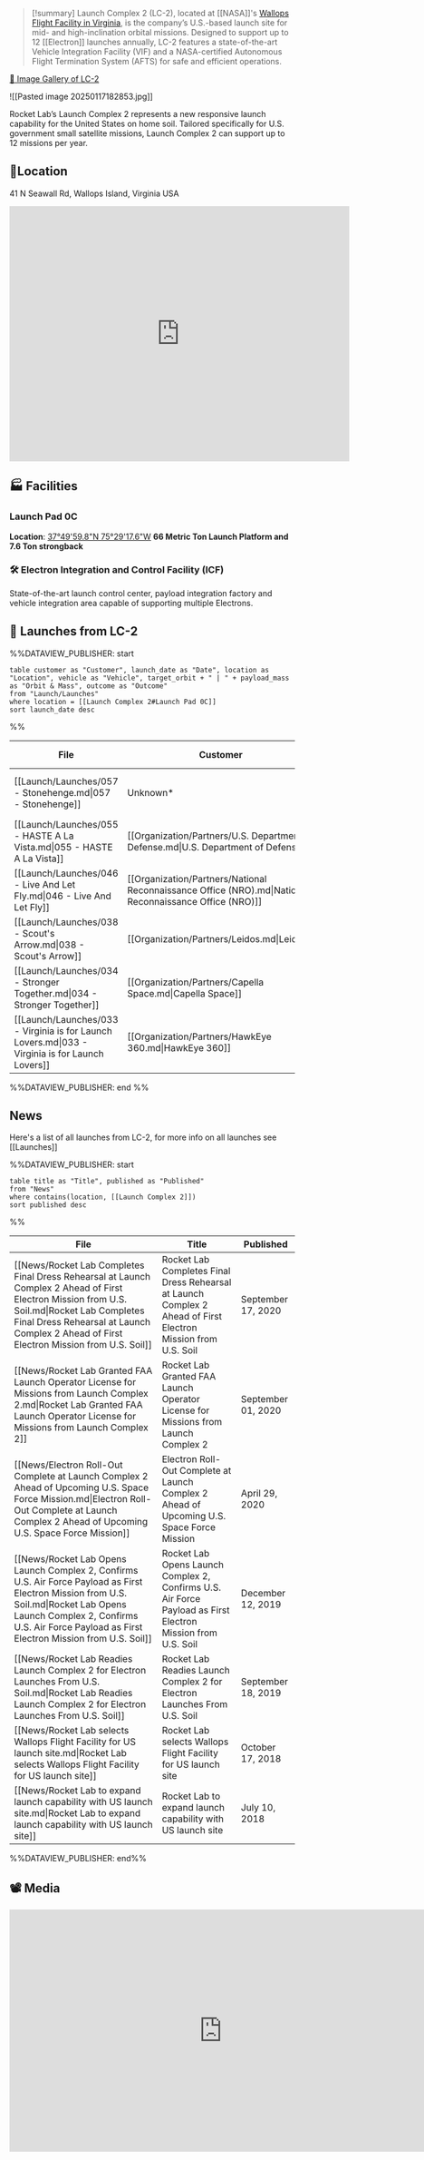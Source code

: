 
>[!summary]
Launch Complex 2 (LC-2), located at [[NASA]]'s [Wallops Flight Facility in Virginia](https://en.wikipedia.org/wiki/Wallops_Flight_Facility), is the company’s U.S.-based launch site for mid- and high-inclination orbital missions. Designed to support up to 12 [[Electron]] launches annually, LC-2 features a state-of-the-art Vehicle Integration Facility (VIF) and a NASA-certified Autonomous Flight Termination System (AFTS) for safe and efficient operations.
>
[📸 Image Gallery of LC-2](https://www.flickr.com/photos/rocketlab/albums/72157716859992311/)


![[Pasted image 20250117182853.jpg]]

Rocket Lab’s Launch Complex 2 represents a new responsive launch capability for the United States on home soil. Tailored specifically for U.S. government small satellite missions, Launch Complex 2 can support up to 12 missions per year.


## 📍Location

41 N Seawall Rd, Wallops Island, Virginia USA

<iframe src="https://www.google.com/maps/embed?pb=!1m18!1m12!1m3!1d1590.6805452235728!2d-75.4889498919699!3d37.83337178539618!2m3!1f0!2f0!3f0!3m2!1i1024!2i768!4f13.1!3m3!1m2!1s0x89b9631cc00bf42d%3A0x8ed8e2ddb08e5d4e!2sLC2!5e1!3m2!1sen!2sus!4v1734236211331!5m2!1sen!2sus" width="600" height="450" style="border:0;" allowfullscreen="" loading="lazy" referrerpolicy="no-referrer-when-downgrade"></iframe>


## 🏭 Facilities

###  Launch Pad 0C

**Location**: [37°49'59.8"N 75°29'17.6"W](https://www.google.com/maps/place/37%C2%B049'59.8%22N+75%C2%B029'17.6%22W/@37.8332723,-75.4886878,263m/data=!3m1!1e3!4m4!3m3!8m2!3d37.8332778!4d-75.4882222!5m1!1e2?hl=en&entry=ttu&g_ep=EgoyMDI0MTIxMS4wIKXMDSoASAFQAw%3D%3D)
**66 Metric Ton Launch Platform and 7.6 Ton strongback**
### 🛠️ Electron Integration and Control Facility (ICF)

State-of-the-art launch control center, payload integration factory and vehicle integration area capable of supporting multiple Electrons.

## 🚀 Launches from LC-2
%%DATAVIEW_PUBLISHER: start
```
table customer as "Customer", launch_date as "Date", location as "Location", vehicle as "Vehicle", target_orbit + " | " + payload_mass as "Orbit & Mass", outcome as "Outcome"
from "Launch/Launches"
where location = [[Launch Complex 2#Launch Pad 0C]]
sort launch_date desc
```
%%

| File                                                                                            | Customer                                                                                                | Date             | Location                                               | Vehicle                          | Orbit & Mass             | Outcome   |
| ----------------------------------------------------------------------------------------------- | ------------------------------------------------------------------------------------------------------- | ---------------- | ------------------------------------------------------ | -------------------------------- | ------------------------ | --------- |
| [[Launch/Launches/057 - Stonehenge.md\|057 - Stonehenge]]                                       | Unknown*                                                                                                | 2024-12-13 00:00 | [[Locations/Launch Complex 2.md#Launch Pad 0C\|LC2-0]] | [[Launch/HASTE.md\|HASTE]]       | Suborbital \| unknown    | ✅ Success |
| [[Launch/Launches/055 - HASTE A La Vista.md\|055 - HASTE A La Vista]]                           | [[Organization/Partners/U.S. Department of Defense.md\|U.S. Department of Defense]]                     | 2024-11-24 06:00 | [[Locations/Launch Complex 2.md#Launch Pad 0C\|LC2-0]] | [[Launch/HASTE.md\|HASTE]]       | Suborbital \| unknown    | ✅ Success |
| [[Launch/Launches/046 - Live And Let Fly.md\|046 - Live And Let Fly]]                           | [[Organization/Partners/National Reconnaissance Office (NRO).md\|National Reconnaissance Office (NRO)]] | 2024-03-21 06:40 | [[Locations/Launch Complex 2.md#Launch Pad 0C\|LC2-0]] | [[Launch/Electron.md\|Electron]] | Classified \| Classified | ✅ Success |
| [[Launch/Launches/038 - Scout's Arrow.md\|038 - Scout's Arrow]]                                 | [[Organization/Partners/Leidos.md\|Leidos]]                                                             | 2023-06-18 01:24 | [[Locations/Launch Complex 2.md#Launch Pad 0C\|LC2-0]] | [[Launch/HASTE.md\|HASTE]]       | Suborbital \| unknown    | ✅ Success |
| [[Launch/Launches/034 - Stronger Together.md\|034 - Stronger Together]]                         | [[Organization/Partners/Capella Space.md\|Capella Space]]                                               | 2023-03-16 22:38 | [[Locations/Launch Complex 2.md#Launch Pad 0C\|LC2-0]] | [[Launch/Electron.md\|Electron]] | 600 km \| 44° \| 224 kg  | ✅ Success |
| [[Launch/Launches/033 - Virginia is for Launch Lovers.md\|033 - Virginia is for Launch Lovers]] | [[Organization/Partners/HawkEye 360.md\|HawkEye 360]]                                                   | 2023-01-24 23:00 | [[Locations/Launch Complex 2.md#Launch Pad 0C\|LC2-0]] | [[Launch/Electron.md\|Electron]] | 550 km \| 40.5° \| 40 kg | ✅ Success |

%%DATAVIEW_PUBLISHER: end %%

## News

Here's a list of all launches from LC-2, for more info on all launches see  [[Launches]]

%%DATAVIEW_PUBLISHER: start
```
table title as "Title", published as "Published"
from "News"
where contains(location, [[Launch Complex 2]])
sort published desc

```
%%

| File                                                                                                                                                                                                                                     | Title                                                                                                          | Published          |
| ---------------------------------------------------------------------------------------------------------------------------------------------------------------------------------------------------------------------------------------- | -------------------------------------------------------------------------------------------------------------- | ------------------ |
| [[News/Rocket Lab Completes Final Dress Rehearsal at Launch Complex 2 Ahead of First Electron Mission from U.S. Soil.md\|Rocket Lab Completes Final Dress Rehearsal at Launch Complex 2 Ahead of First Electron Mission from U.S. Soil]] | Rocket Lab Completes Final Dress Rehearsal at Launch Complex 2 Ahead of First Electron Mission from U.S. Soil  | September 17, 2020 |
| [[News/Rocket Lab Granted FAA Launch Operator License for Missions from Launch Complex 2.md\|Rocket Lab Granted FAA Launch Operator License for Missions from Launch Complex 2]]                                                         | Rocket Lab Granted FAA Launch Operator License for Missions from Launch Complex 2                              | September 01, 2020 |
| [[News/Electron Roll-Out Complete at Launch Complex 2 Ahead of Upcoming U.S. Space Force Mission.md\|Electron Roll-Out Complete at Launch Complex 2 Ahead of Upcoming U.S. Space Force Mission]]                                         | Electron Roll-Out Complete at Launch Complex 2 Ahead of Upcoming U.S. Space Force Mission                      | April 29, 2020     |
| [[News/Rocket Lab Opens Launch Complex 2, Confirms U.S. Air Force Payload as First Electron Mission from U.S. Soil.md\|Rocket Lab Opens Launch Complex 2, Confirms U.S. Air Force Payload as First Electron Mission from U.S. Soil]]     | Rocket Lab Opens Launch Complex 2, Confirms U.S. Air Force Payload as First Electron Mission from U.S. Soil    | December 12, 2019  |
| [[News/Rocket Lab Readies Launch Complex 2 for Electron Launches From U.S. Soil.md\|Rocket Lab Readies Launch Complex 2 for Electron Launches From U.S. Soil]]                                                                           | Rocket Lab Readies Launch Complex 2 for Electron Launches From U.S. Soil                                       | September 18, 2019 |
| [[News/Rocket Lab selects Wallops Flight Facility for US launch site.md\|Rocket Lab selects Wallops Flight Facility for US launch site]]                                                                                                 | Rocket Lab selects Wallops Flight Facility for US launch site                                                  | October 17, 2018   |
| [[News/Rocket Lab to expand launch capability with US launch site.md\|Rocket Lab to expand launch capability with US launch site]]                                                                                                       | Rocket Lab to expand launch capability with US launch site                                                     | July 10, 2018      |

%%DATAVIEW_PUBLISHER: end%%


## 📽️ Media


<div class="responsive-video">
<iframe width="750" height="427" src="https://www.youtube.com/embed/vu-ZisFbjFo" title="Rocket Lab Launch Complex 2 Opening" frameborder="0" allow="accelerometer; autoplay; clipboard-write; encrypted-media; gyroscope; picture-in-picture; web-share" referrerpolicy="strict-origin-when-cross-origin" allowfullscreen></iframe>
</div>
